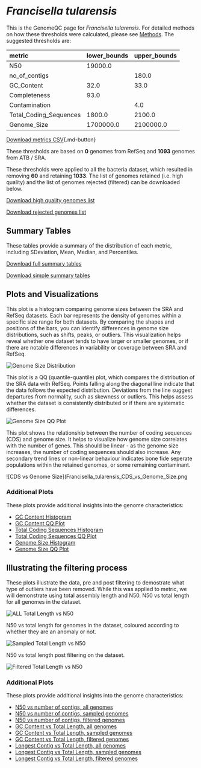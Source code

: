 # *Francisella tularensis*

This is the GenomeQC page for *Francisella tularensis*. For detailed methods on how these thresholds were calculated, please see [Methods](../../methods.md).
The suggested thresholds are: 

| metric                 | lower_bounds   | upper_bounds   |
|:-----------------------|:---------------|:---------------|
| N50                    | 19000.0        |                |
| no_of_contigs          |                | 180.0          |
| GC_Content             | 32.0           | 33.0           |
| Completeness           | 93.0           |                |
| Contamination          |                | 4.0            |
| Total_Coding_Sequences | 1800.0         | 2100.0         |
| Genome_Size            | 1700000.0      | 2100000.0      |

[Download metrics CSV](Francisella_tularensis_metrics.csv){.md-button}


These thresholds are based on **0** genomes from RefSeq and **1093** genomes from ATB / SRA.

These thresholds were applied to all the bacteria dataset, which resulted in removing **60** and retaining **1033**.
The list of genomes retained (i.e. high quality) and the list of genomes rejected (filtered) can be downloaded below. 

[Download high quality genomes list](Francisella_tularensis_high_quality_genomes.csv.xz)


[Download rejected genomes list](Francisella_tularensis_filtered_out_genomes.csv.xz)



## Summary Tables
These tables provide a summary of the distribution of each metric, including SDeviation, Mean, Median, and Percentiles.

[Download full summary tables](summary.csv)

[Download simple summary tables](selected_summary.csv)

## Plots and Visualizations

This plot is a histogram comparing genome sizes between the SRA and RefSeq datasets. Each bar represents the density of genomes within a specific size range for both datasets. By comparing the shapes and positions of the bars, you can identify differences in genome size distributions, such as shifts, peaks, or outliers. This visualization helps reveal whether one dataset tends to have larger or smaller genomes, or if there are notable differences in variability or coverage between SRA and RefSeq.

![Genome Size Distribution](Genome_Size_refseq_histogram_kde.png)

This plot is a QQ (quantile-quantile) plot, which compares the distribution of the SRA data with RefSeq. Points falling along the diagonal line indicate that the data follows the expected distribution. Deviations from the line suggest departures from normality, such as skewness or outliers. This helps assess whether the dataset is consistently distributed or if there are systematic differences.

![Genome Size QQ Plot](Genome_Size_refseq_qqplot.png)

This plot shows the relationship between the number of coding sequences (CDS) and genome size. It helps to visualize how genome size correlates with the number of genes. This should be linear - as the genome size increases, the number of coding sequences should also increase. Any secondary trend lines or non-linear behaviour indicates bone fide seperate populations within the retained genomes, or some remaining contaminant. 

![CDS vs Genome Size](Francisella_tularensis_CDS_vs_Genome_Size.png

### Additional Plots

These plots provide additional insights into the genome characteristics:

- [GC Content Histogram](GC_Content_refseq_histogram_kde.png)
- [GC Content QQ Plot](GC_Content_refseq_qqplot.png)
- [Total Coding Sequences Histogram](Total_Coding_Sequences_refseq_histogram_kde.png)
- [Total Coding Sequences QQ Plot](Total_Coding_Sequences_refseq_qqplot.png)
- [Genome Size Histogram](Genome_Size_refseq_histogram_kde.png)
- [Genome Size QQ Plot](Genome_Size_refseq_qqplot.png)
## Illustrating the filtering process
These plots illustrate the data, pre and post filtering to demostrate what type of outliers have been removed. While this was applied to metric, we will demonstrate using total assembly length and N50.
N50 vs total length for all genomes in the dataset.

![ALL Total Length vs N50](Francisella_tularensis_all_total_length_N50.png)

N50 vs total length for genomes in the dataset, coloured according to whether they are an anomaly or not.

![Sampled Total Length vs N50](Francisella_tularensis_sample_total_length_N50.png)

N50 vs total length post filtering on the dataset.

![Filtered Total Length vs N50](Francisella_tularensis_filt_total_length_N50.png)

### Additional Plots

These plots provide additional insights into the genome characteristics:

- [N50 vs number of contigs, all genomes](Francisella_tularensis_all_N50_number.png)
- [N50 vs number of contigs, sampled genomes](Francisella_tularensis_sample_N50_number.png)
- [N50 vs number of contigs, filtered genomes](Francisella_tularensis_filt_N50_number.png)
- [GC Content vs Total Length, all genomes](Francisella_tularensis_all_total_length_GC_Content.png)
- [GC Content vs Total Length, sampled genomes](Francisella_tularensis_sample_total_length_GC_Content.png)
- [GC Content vs Total Length, filtered genomes](Francisella_tularensis_filt_total_length_GC_Content.png)
- [Longest Contig vs Total Length, all genomes](Francisella_tularensis_all_total_length_longest.png)
- [Longest Contig vs Total Length, sampled genomes](Francisella_tularensis_sample_total_length_longest.png)
- [Longest Contig vs Total Length, filtered genomes](Francisella_tularensis_filt_total_length_longest.png)
